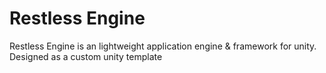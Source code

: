 # Restless Engine
Restless Engine is an lightweight application engine &amp; framework for unity. Designed as a custom unity template
